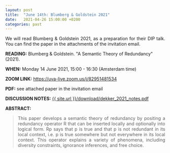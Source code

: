 ```yaml
---
layout: post
title:  "June 14th: Blumberg & Goldstein 2021" 
date:   2021-04-26 15:00:00 +0200
categories: past
---
```


<p style="text-align: justify;">
 We will read Blumberg & Goldstein 2021, as a preparation for their DIP talk. You can find the paper in the attachments of the invitation email.

</p>

<b> READING:</b> Blumberg & Goldstein. "A Semantic Theory of Redundancy" (2021).

<b> WHEN:</b>  Monday 14 June 2021, 15:00 - 16:30 (Amsterdam time)

<b> ZOOM LINK:</b> <a href="https://uva-live.zoom.us/j/82951481534"  target="_blank" rel="noopener noreferrer">https://uva-live.zoom.us/j/82951481534</a>

<b> PDF:</b>  see attached paper in the invitation email

<b> DISCUSSION NOTES:</b>  <a href="{{ site.url }}/download/dekker_2021_notes.pdf"  target="_blank" rel="noopener noreferrer">{{ site.url }}/download/dekker_2021_notes.pdf</a>

<b> ABSTRACT: </b>

<blockquote>
<p style="text-align: justify;">
This paper develops a semantic theory of redundancy by positing a
redundancy operator R that can be inserted locally and optionally into
logical form. Rp says that p is true and that p is not redundant in its
local context, i.e. p is true somewhere but not everywhere in its local
context. This operator explains a variety of phenomena, including
diversity constraints, ignorance inferences, and free choice.
</p>


</blockquote>
